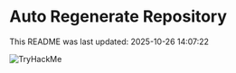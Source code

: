 # Auto Regenerate Repository

This README was last updated: 2025-10-26 14:07:22

 ![TryHackMe](https://tryhackme.com/badge/533634)